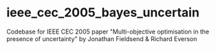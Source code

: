 ieee_cec_2005_bayes_uncertain
=============================

Codebase for IEEE CEC 2005 paper "Multi-objective optimisation in the presence of uncertainty" by Jonathan Fieldsend &amp; Richard Everson
